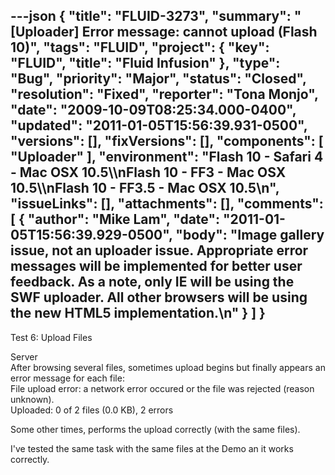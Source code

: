 ---json
{
  "title": "FLUID-3273",
  "summary": "[Uploader] Error message: cannot upload (Flash 10)",
  "tags": "FLUID",
  "project": {
    "key": "FLUID",
    "title": "Fluid Infusion"
  },
  "type": "Bug",
  "priority": "Major",
  "status": "Closed",
  "resolution": "Fixed",
  "reporter": "Tona Monjo",
  "date": "2009-10-09T08:25:34.000-0400",
  "updated": "2011-01-05T15:56:39.931-0500",
  "versions": [],
  "fixVersions": [],
  "components": [
    "Uploader"
  ],
  "environment": "Flash 10 - Safari 4 - Mac OSX 10.5\\\nFlash 10 - FF3 - Mac OSX 10.5\\\nFlash 10 - FF3.5 - Mac OSX 10.5\n",
  "issueLinks": [],
  "attachments": [],
  "comments": [
    {
      "author": "Mike Lam",
      "date": "2011-01-05T15:56:39.929-0500",
      "body": "Image gallery issue, not an uploader issue.   Appropriate error messages will be implemented for better user feedback.   As a note, only IE will be using the SWF uploader.   All other browsers will be using the new HTML5 implementation.\n"
    }
  ]
}
---
Test 6: Upload Files

Server\
After browsing several files, sometimes upload begins but finally appears an error message for each file: \
File upload error: a network error occured or the file was rejected (reason unknown).\
Uploaded: 0 of 2 files (0.0 KB), 2 errors

Some other times, performs the upload correctly (with the same files).&#x20;

I've tested the same task with the same files at the Demo an it works correctly.&#x20;

        